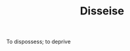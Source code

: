 ---
title: Disseise
letter: D
permalink: "/definitions/bld-disseise.html"
body: To dispossess; to deprive
published_at: '2018-07-07'
source: Black's Law Dictionary 2nd Ed (1910)
layout: post
---